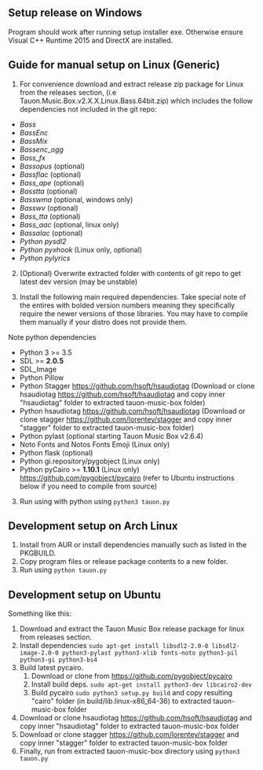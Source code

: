 
## Setup release on Windows

Program should work after running setup installer exe. Otherwise ensure Visual C++ Runtime 2015 and DirectX are installed.

## Guide for manual setup on Linux (Generic)

1) For convenience download and extract release zip package for Linux from the releases section, (i.e Tauon.Music.Box.v2.X.X.Linux.Bass.64bit.zip) which includes the follow dependencies not included in the git repo:

 - *Bass*
 - *BassEnc*
 - *BassMix*
 - *Bassenc_ogg*
 - *Bass_fx*
 - *Bassopus* (optional)
 - *Bassflac* (optional)
 - *Bass_ape* (optional)
 - *Basstta* (optional)
 - *Basswma* (optional, windows only)
 - *Basswv* (optional)
 - *Bass_tta* (optional)
 - *Bass_aac* (optional, linux only)
 - *Bassalac* (optional)
 - *Python pysdl2*
 - *Python pyxhook* (Linux only, optional)
 - *Python pylyrics*
 
 2) (Optional) Overwrite extracted folder with contents of git repo to get latest dev version (may be unstable)

 3) Install the following main required dependencies. Take special note of the entires with bolded version numbers meaning they specifically require the newer versions of those libraries. You may have to compile them manually if your distro does not provide them.

Note python dependencies

 - Python 3 >= 3.5
 - SDL >= **2.0.5**
 - SDL_Image
 - Python Pillow
 - Python Stagger https://github.com/hsoft/hsaudiotag (Download or clone hsaudiotag https://github.com/hsoft/hsaudiotag and copy inner "hsaudiotag" folder to extracted tauon-music-box folder)
 - Python hsaudiotag https://github.com/hsoft/hsaudiotag (Download or clone stagger https://github.com/lorentey/stagger and copy inner "stagger" folder to extracted tauon-music-box folder)
 - Python pylast (optional starting Tauon Music Box v2.6.4)
 - Noto Fonts and Notos Fonts Emoji (Linux only)
 - Python flask (optional)
 - Python gi.repository/pygobject (Linux only)
 - Python pyCairo >= **1.10.1** (Linux only) https://github.com/pygobject/pycairo (refer to Ubuntu instructions below if you need to compile from source)

3) Run using with python using ```python3 tauon.py```
 


## Development setup on Arch Linux

1. Install from AUR or install dependencies manually such as listed in the PKGBUILD.
2. Copy program files or release package contents to a new folder.
3. Run using ```python tauon.py```

## Development setup on Ubuntu

Something like this:

1. Download and extract the Tauon Music Box release package for linux from releases section.
2. Install dependencies ```sudo apt-get install libsdl2-2.0-0 libsdl2-image-2.0-0 python3-pylast python3-xlib fonts-noto python3-pil python3-gi python3-bs4```
2. Build latest pycairo.
    1. Download or clone from https://github.com/pygobject/pycairo
    2. Install build deps. ```sudo apt-get install python3-dev libcairo2-dev```
    3. Build pycairo ```sudo python3 setup.py build``` and copy resulting "cairo" folder (in build/lib.linux-x86_64-36) to extracted tauon-music-box folder
3. Download or clone hsaudiotag https://github.com/hsoft/hsaudiotag and copy inner "hsaudiotag" folder to extracted tauon-music-box folder
4. Download or clone stagger https://github.com/lorentey/stagger and copy inner "stagger" folder to extracted tauon-music-box folder
5. Finally, run from extracted tauon-music-box directory using ```python3 tauon.py```
